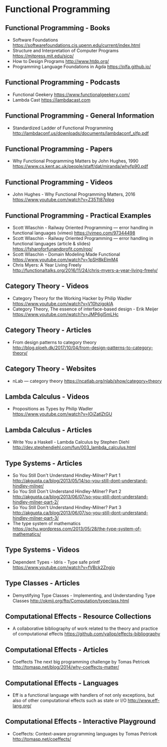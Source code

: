 # Functional Programming

## Functional Programming - Books

* Software Foundations
  https://softwarefoundations.cis.upenn.edu/current/index.html
* Structure and Interpretation of Computer Programs
  https://mitpress.mit.edu/sicp/
* How to Design Programs
  http://www.htdp.org/
* Programming Language Foundations in Agda
  https://plfa.github.io/

## Functional Programming - Podcasts

* Functional Geekery
  https://www.functionalgeekery.com/
* Lambda Cast 
  https://lambdacast.com

## Functional Programming - General Information

* Standardized Ladder of Functional Programming
  http://lambdaconf.us/downloads/documents/lambdaconf_slfp.pdf

## Functional Programming - Papers

* Why Functional Programming Matters by John Hughes, 1990
  https://www.cs.kent.ac.uk/people/staff/dat/miranda/whyfp90.pdf

## Functional Programming - Videos

* John Hughes - Why Functional Programming Matters, 2016
  https://www.youtube.com/watch?v=Z35Tt87pIpg

## Functional Programming - Practical Examples

* Scott Wlaschin - Railway Oriented Programming — error handling in functional languages (vimeo)
  https://vimeo.com/97344498
* Scott Wlaschin - Railway Oriented Programming — error handling in functional languages (article & slides)
  https://fsharpforfunandprofit.com/rop/
* Scott Wlaschin - Domain Modeling Made Functional
  https://www.youtube.com/watch?v=1pSH8kElmM4
* Chris Myers: A Year Living Freely
  http://functionaltalks.org/2016/11/24/chris-myers-a-year-living-freely/

## Category Theory - Videos

* Category Theory for the Working Hacker by Philip Wadler
  https://www.youtube.com/watch?v=V10hzjgoklA
* Category Theory, The essence of interface-based design - Erik Meijer
  https://www.youtube.com/watch?v=JMP6gI5mLHc

## Category Theory - Articles

* From design patterns to category theory
  http://blog.ploeh.dk/2017/10/04/from-design-patterns-to-category-theory/

## Category Theory - Websites

* nLab — category theory
  https://ncatlab.org/nlab/show/category+theory

## Lambda Calculus - Videos

* Propositions as Types by Philip Wadler
  https://www.youtube.com/watch?v=IOiZatlZtGU

## Lambda Calculus - Articles

* Write You a Haskell - Lambda Calculus by Stephen Diehl
  http://dev.stephendiehl.com/fun/003_lambda_calculus.html

## Type Systems - Articles

* So You Still Don't Understand Hindley-Milner? Part 1
  http://akgupta.ca/blog/2013/05/14/so-you-still-dont-understand-hindley-milner/
* So You Still Don't Understand Hindley-Milner? Part 2
  http://akgupta.ca/blog/2013/06/07/so-you-still-dont-understand-hindley-milner-part-2/
* So You Still Don't Understand Hindley-Milner? Part 3
  http://akgupta.ca/blog/2013/06/07/so-you-still-dont-understand-hindley-milner-part-3/
* The type system of mathematics
  https://qchu.wordpress.com/2013/05/28/the-type-system-of-mathematics/

## Type Systems - Videos

* Dependent Types - Idris - Type safe printf
  https://www.youtube.com/watch?v=fVBck2Zngjo

## Type Classes - Articles

* Demystifying Type Classes - Implementing, and Understanding Type Classes
  http://okmij.org/ftp/Computation/typeclass.html

## Computational Effects - Resource Collections

* A collaborative bibliography of work related to the theory and practice of computational effects
  https://github.com/yallop/effects-bibliography

## Computational Effects - Articles

* Coeffects The next big programming challenge by Tomas Petricek
  http://tomasp.net/blog/2014/why-coeffects-matter/

## Computational Effects - Languages

* Eff is a functional language with handlers of not only exceptions, but also of other computational effects such as state or I/O
  http://www.eff-lang.org/

## Computational Effects - Interactive Playground

* Coeffects: Context-aware programming languages by Tomas Petricek
  http://tomasp.net/coeffects/

